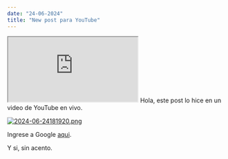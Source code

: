 ```yaml
---
date: "24-06-2024"
title: "New post para YouTube"
---
```

<iframe src="https://www.youtube.com/embed/jTzY-kRkJNQ" allowfullscreen></iframe>
Hola, este post lo hice en un video de YouTube en vivo.

<a href="/images/2024-06-24181920.png" target="_blank"><img src="/images/2024-06-24181920.png" alt="2024-06-24181920.png" /></a>

Ingrese a Google <a href="https://www.google.com" target="_blank">aqui</a>.

Y si, sin acento.